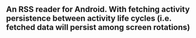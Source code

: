 ## An RSS reader for Android. With fetching activity persistence between activity life cycles (i.e. fetched data will persist among screen rotations)
